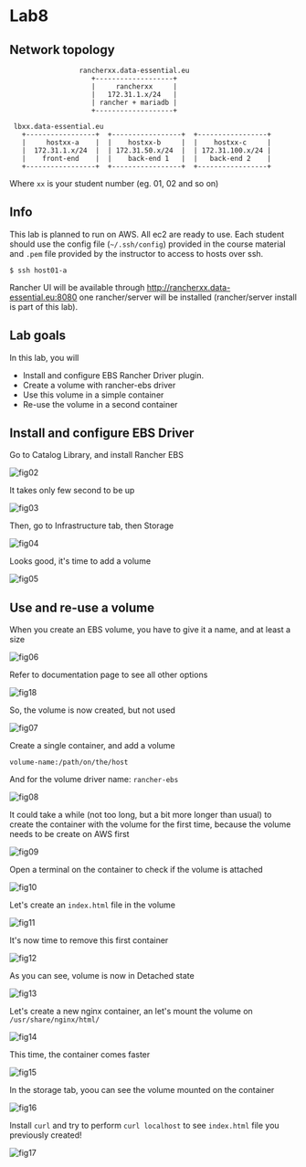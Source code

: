 # Lab8

## Network topology

```
                 rancherxx.data-essential.eu
                    +-------------------+
                    |     rancherxx     |
                    |   172.31.1.x/24   |
                    | rancher + mariadb |
                    +-------------------+

 lbxx.data-essential.eu
   +-----------------+  +-----------------+  +-----------------+
   |     hostxx-a    |  |    hostxx-b     |  |    hostxx-c     |
   |  172.31.1.x/24  |  | 172.31.50.x/24  |  | 172.31.100.x/24 |
   |    front-end    |  |    back-end 1   |  |   back-end 2    |
   +-----------------+  +-----------------+  +-----------------+
```
Where `xx` is your student number (eg. 01, 02 and so on)

## Info

This lab is planned to run on AWS. All ec2 are ready to use. Each student should use the config file (`~/.ssh/config`) provided in the course material and `.pem` file provided by the instructor to access to hosts over ssh.

`$ ssh host01-a`

Rancher UI will be available through http://rancherxx.data-essential.eu:8080 one rancher/server will be installed (rancher/server install is part of this lab).

## Lab goals

In this lab, you will 

 - Install and configure EBS Rancher Driver plugin.
 - Create a volume with rancher-ebs driver
 - Use this volume in a simple container
 - Re-use the volume in a second container

## Install and configure EBS Driver

Go to Catalog Library, and install Rancher EBS

![fig02](https://s3-eu-west-1.amazonaws.com/data-essential-rancher-primer-lab/lab8/fig02.png)

It takes only few second to be up

![fig03](https://s3-eu-west-1.amazonaws.com/data-essential-rancher-primer-lab/lab8/fig03.png)

Then, go to Infrastructure tab, then Storage

![fig04](https://s3-eu-west-1.amazonaws.com/data-essential-rancher-primer-lab/lab8/fig04.png)

Looks good, it's time to add a volume

![fig05](https://s3-eu-west-1.amazonaws.com/data-essential-rancher-primer-lab/lab8/fig05.png)

## Use and re-use a volume

When you create an EBS volume, you have to give it a name, and at least a size

![fig06](https://s3-eu-west-1.amazonaws.com/data-essential-rancher-primer-lab/lab8/fig06.png)

Refer to documentation page to see all other options

![fig18](https://s3-eu-west-1.amazonaws.com/data-essential-rancher-primer-lab/lab8/fig18.png)

So, the volume is now created, but not used

![fig07](https://s3-eu-west-1.amazonaws.com/data-essential-rancher-primer-lab/lab8/fig07.png)

Create a single container, and add a volume

`volume-name:/path/on/the/host`

And for the volume driver name: `rancher-ebs`

![fig08](https://s3-eu-west-1.amazonaws.com/data-essential-rancher-primer-lab/lab8/fig08.png)

It could take a while (not too long, but a bit more longer than usual) to create the container with the volume for the first time, because the volume needs to be create on AWS first

![fig09](https://s3-eu-west-1.amazonaws.com/data-essential-rancher-primer-lab/lab8/fig09.png)

Open a terminal on the container to check if the volume is attached

![fig10](https://s3-eu-west-1.amazonaws.com/data-essential-rancher-primer-lab/lab8/fig10.png)

Let's create an `index.html` file in the volume

![fig11](https://s3-eu-west-1.amazonaws.com/data-essential-rancher-primer-lab/lab8/fig11.png)

It's now time to remove this first container

![fig12](https://s3-eu-west-1.amazonaws.com/data-essential-rancher-primer-lab/lab8/fig12.png)

As you can see, volume is now in Detached state

![fig13](https://s3-eu-west-1.amazonaws.com/data-essential-rancher-primer-lab/lab8/fig13.png)

Let's create a new nginx container, an let's mount the volume on `/usr/share/nginx/html/`

![fig14](https://s3-eu-west-1.amazonaws.com/data-essential-rancher-primer-lab/lab8/fig14.png)

This time, the container comes faster

![fig15](https://s3-eu-west-1.amazonaws.com/data-essential-rancher-primer-lab/lab8/fig15.png)

In the storage tab, yoou can see the volume mounted on the container

![fig16](https://s3-eu-west-1.amazonaws.com/data-essential-rancher-primer-lab/lab8/fig16.png)

Install `curl` and try to perform `curl localhost` to see `index.html` file you previously created!

![fig17](https://s3-eu-west-1.amazonaws.com/data-essential-rancher-primer-lab/lab8/fig17.png)



